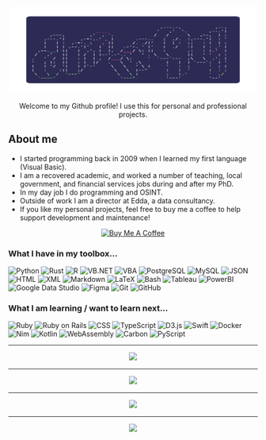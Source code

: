 <p align="center"><img src="https://github.com/dmw94/dmw94/blob/main/pretty_title_readme.png" alt="dmw94" height="175" width="500"></a></p>

<p align="center">Welcome to my Github profile! I use this for personal and professional projects.</p>

## About me

- I started programming back in 2009 when I learned my first language (Visual Basic).
- I am a recovered academic, and worked a number of teaching, local government, and financial services jobs during and after my PhD.
- In my day job I do programming and OSINT.
- Outside of work I am a director at Edda, a data consultancy.
- If you like my personal projects, feel free to buy me a coffee to help support development and maintenance!

<p align="center"><a href="https://www.buymeacoffee.com/dmw94" target="_blank"><img src="https://cdn.buymeacoffee.com/buttons/default-orange.png" alt="Buy Me A Coffee" height="41" width="174"></a></p>

### What I have in my toolbox...

![Python] ![Rust] ![R] ![VB.NET] ![VBA] ![PostgreSQL] ![MySQL] ![JSON] ![HTML] ![XML] ![Markdown] ![LaTeX] ![Bash] ![Tableau] ![PowerBI] ![Google Data Studio] ![Figma] ![Git] ![GitHub] 

### What I am learning / want to learn next...

![Ruby] ![Ruby on Rails] ![CSS] ![TypeScript] ![D3.js] ![Swift] ![Docker] ![Nim] ![Kotlin] ![WebAssembly] ![Carbon] ![PyScript]

[CSS]: https://img.shields.io/badge/CSS-ffffff?style=for-the-badge&labelColor=ffffff&logoColor=000000&logo=css3
[VBA]: https://img.shields.io/badge/VBA-ffffff?style=for-the-badge&labelColor=ffffff&logoColor=000000&logo=microsoftoffice
[PyScript]: https://img.shields.io/badge/PyScript-ffffff?style=for-the-badge&labelColor=ffffff&logoColor=000000&logo=python
[Carbon]: https://img.shields.io/badge/Carbon-ffffff?style=for-the-badge&labelColor=ffffff&logoColor=000000&logo=google
[JSON]: https://img.shields.io/badge/JSON-ffffff?style=for-the-badge&labelColor=ffffff&logoColor=000000&logo=json
[WebAssembly]: https://img.shields.io/badge/WebAssembly-ffffff?style=for-the-badge&labelColor=ffffff&logoColor=000000&logo=webassembly
[Bash]: https://img.shields.io/badge/Bash-ffffff?style=for-the-badge&labelColor=ffffff&logoColor=000000&logo=gnubash
[XML]: https://img.shields.io/badge/XML-ffffff?style=for-the-badge&labelColor=ffffff&logoColor=000000&logo=w3c
[Tableau]: https://img.shields.io/badge/Tableau-ffffff?style=for-the-badge&labelColor=ffffff&logoColor=000000&logo=tableau
[PowerBI]: https://img.shields.io/badge/PowerBI-ffffff?style=for-the-badge&labelColor=ffffff&logoColor=000000&logo=powerbi
[Google Data Studio]: https://img.shields.io/badge/Google_Data_Studio-ffffff?style=for-the-badge&labelColor=ffffff&logoColor=000000&logo=google
[Figma]: https://img.shields.io/badge/Figma-ffffff?style=for-the-badge&labelColor=ffffff&logoColor=000000&logo=figma
[LaTeX]: https://img.shields.io/badge/LaTeX-ffffff?style=for-the-badge&labelColor=ffffff&logoColor=000000&logo=latex
[R]: https://img.shields.io/badge/R-ffffff?style=for-the-badge&labelColor=ffffff&logoColor=000000&logo=R
[HTML]: https://img.shields.io/badge/HTML-ffffff?style=for-the-badge&labelColor=ffffff&logoColor=000000&logo=html5
[VB.NET]: https://img.shields.io/badge/VB.NET-ffffff?style=for-the-badge&labelColor=ffffff&logoColor=000000&logo=visualstudio
[Git]: https://img.shields.io/badge/Git-ffffff?style=for-the-badge&labelColor=ffffff&logoColor=000000&logo=git
[GitHub]: https://img.shields.io/badge/GitHub-ffffff?style=for-the-badge&labelColor=ffffff&logoColor=000000&logo=github
[Python]: https://img.shields.io/badge/Python-ffffff?style=for-the-badge&labelColor=ffffff&logoColor=000000&logo=python
[Rust]: https://img.shields.io/badge/Rust-ffffff?style=for-the-badge&labelColor=ffffff&logoColor=000000&logo=rust
[Ruby]: https://img.shields.io/badge/Ruby-ffffff?style=for-the-badge&labelColor=ffffff&logoColor=000000&logo=ruby
[Ruby on Rails]: https://img.shields.io/badge/Ruby_on_Rails-ffffff?style=for-the-badge&labelColor=ffffff&logoColor=000000&logo=rubyonrails
[D3.js]: https://img.shields.io/badge/D3.js-ffffff?style=for-the-badge&labelColor=ffffff&logoColor=000000&logo=d3dotjs
[Kotlin]: https://img.shields.io/badge/Kotlin-ffffff?style=for-the-badge&labelColor=ffffff&logoColor=000000&logo=kotlin
[Docker]: https://img.shields.io/badge/Docker-ffffff?style=for-the-badge&labelColor=ffffff&logoColor=000000&logo=docker
[Nim]: https://img.shields.io/badge/Nim-ffffff?style=for-the-badge&labelColor=ffffff&logoColor=000000&logo=nim
[Markdown]: https://img.shields.io/badge/Markdown-ffffff?style=for-the-badge&labelColor=ffffff&logoColor=000000&logo=markdown
[Swift]: https://img.shields.io/badge/Swift-ffffff?style=for-the-badge&labelColor=ffffff&logoColor=000000&logo=swift
[TypeScript]: https://img.shields.io/badge/TypeScript-ffffff?style=for-the-badge&labelColor=ffffff&logoColor=000000&logo=typescript
[PostgreSQL]: https://img.shields.io/badge/PostgreSQL-ffffff?style=for-the-badge&labelColor=ffffff&logoColor=000000&logo=postgresql
[MySQL]: https://img.shields.io/badge/MySQL-ffffff?style=for-the-badge&labelColor=ffffff&logoColor=000000&logo=mysql

---

<p align="center"><img src="https://github-readme-stats.vercel.app/api?username=dmw94&theme=github_dark&count_private=true&show_icons=true&include_all_commits=true&hide_border=true" width="495"></p>

---

<p align="center"><img src="http://github-readme-streak-stats.herokuapp.com?user=dmw94&theme=github-dark-blue&hide_border=true" width="495"></p>

---

<p align="center"><img src="https://wakatime.com/share/@6cfc6d05-38b2-48d6-83aa-2609e431c00d/fbc86a23-f5c5-48b0-b0b1-f6067ceb44c4.svg" width="495"></p>

---

<p align="center"><img src="https://wakatime.com/share/@6cfc6d05-38b2-48d6-83aa-2609e431c00d/92945979-1f1a-4db7-aa87-54798ac33bc2.svg" width="495"></p>
